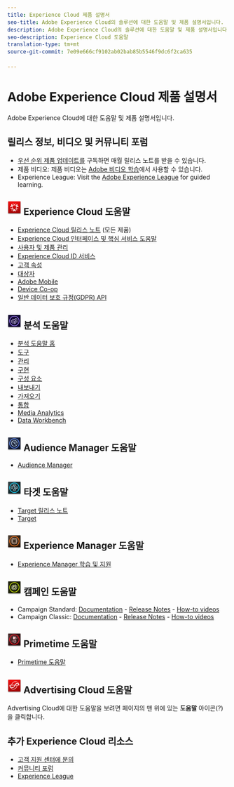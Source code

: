 ```yaml
---
title: Experience Cloud 제품 설명서
seo-title: Adobe Experience Cloud의 솔루션에 대한 도움말 및 제품 설명서입니다.
description: Adobe Experience Cloud의 솔루션에 대한 도움말 및 제품 설명서입니다.
seo-description: Experience Cloud 도움말
translation-type: tm+mt
source-git-commit: 7e09e666cf9102ab02bab85b5546f9dc6f2ca635

---
```



# Adobe Experience Cloud 제품 설명서

Adobe Experience Cloud에 대한 도움말 및 제품 설명서입니다.

## 릴리스 정보, 비디오 및 커뮤니티 포럼

* [우선 순위 제품 업데이트를](https://www.adobe.com/subscription/priority-product-update.html) 구독하면 매월 릴리스 노트를 받을 수 있습니다.
* 제품 비디오: 제품 비디오는 [Adobe 비디오 학습](https://helpx.adobe.com/experience-cloud/tutorials.html)에서 사용할 수 있습니다.
* Experience League: Visit the [Adobe Experience League](https://landing.adobe.com/experience-league/) for guided learning.

## ![Experience Cloud 도움말](assets/experience_cloud_appicon_32.png) Experience Cloud 도움말

* [Experience Cloud 릴리스 노트](https://docs.adobe.com/content/help/en/release-notes/experience-cloud/current.html) (모든 제품)
* [Experience Cloud 인터페이스 및 핵심 서비스 도움말](https://docs.adobe.com/content/help/en/core-services/interface/experience-cloud.html)
* [사용자 및 제품 관리](https://docs.adobe.com/content/help/en/core-services/interface/manage-users-and-products/admin-getting-started.html)
* [Experience Cloud ID 서비스](https://docs.adobe.com/content/help/en/id-service/using/home.html)
* [고객 속성](https://docs.adobe.com/content/help/en/core-services/interface/customer-attributes/attributes.html)
* [대상자](https://docs.adobe.com/content/help/en/core-services/interface/audiences/audience-library.html)
* [Adobe Mobile](https://docs.adobe.com/content/help/en/mobile-services/using/home.html)
* [Device Co-op](https://docs.adobe.com/content/help/en/device-co-op/using/home.html)
* [일반 데이터 보호 규정(GDPR) API](https://www.adobe.io/apis/experiencecloud/gdpr.html)

## ![분석 도움말](assets/mc_analytics_32.png) 분석 도움말

* [분석 도움말 홈](https://docs.adobe.com/content/help/en/analytics/landing/home.html)
* [도구](https://docs.adobe.com/content/help/en/analytics/analyze/home.html)
* [관리](https://docs.adobe.com/content/help/en/analytics/admin/home.html)
* [구현](https://docs.adobe.com/content/help/en/analytics/implementation/home.html)
* [구성 요소](https://docs.adobe.com/content/help/en/analytics/components/home.html)
* [내보내기](https://docs.adobe.com/content/help/en/analytics/export/home.html)
* [가져오기](https://docs.adobe.com/content/help/en/analytics/import/home.html)
* [통합](https://docs.adobe.com/content/help/en/analytics/integration/home.html)
* [Media Analytics](https://docs.adobe.com/content/help/en/media-analytics/using/media-overview.html)
* [Data Workbench](https://marketing.adobe.com/resources/help/en_US/insight/)

## ![Audience Manager 도움말](assets/mc_audiencemanager_32.png) Audience Manager 도움말

* [Audience Manager](https://docs.adobe.com/content/help/en/audience-manager/user-guide/aam-home.html)

## ![Target 도움말](assets/mc_target_32.png) 타겟 도움말

* [Target 릴리스 노트](https://docs.adobe.com/content/help/en/target/using/release-notes/release-notes.html)
* [Target](https://docs.adobe.com/content/help/en/target/using/target-home.html)

## ![Experience Manager 도움말](assets/mc_experiencemanager_32.png) Experience Manager 도움말

* [Experience Manager 학습 및 지원](https://helpx.adobe.com/support/experience-manager.html)

## ![캠페인 도움말](assets/mc_campaign_32.png) 캠페인 도움말

* Campaign Standard: [Documentation](https://helpx.adobe.com/support/campaign/standard.html) - [Release Notes](https://docs.adobe.com/content/help/en/campaign-standard/using/release-notes/release-notes.html) - [How-to videos](https://docs.adobe.com/content/help/en/campaign-learn/campaign-standard-tutorials/overview.html)
* Campaign Classic: [Documentation](https://helpx.adobe.com/support/campaign/classic.html) - [Release Notes](https://docs.campaign.adobe.com/doc/AC/en/RN.html) - [How-to videos](https://docs.adobe.com/content/help/en/campaign-learn/campaign-classic-tutorials/overview.html)

## ![Primetime 도움말](assets/primetime_app_32.png) Primetime 도움말

* [Primetime 도움말](http://help.adobe.com/en_US/primetime/)

## ![Advertising Cloud 도움말](assets/advertisingcloud_appicon_32.png) Advertising Cloud 도움말

Advertising Cloud에 대한 도움말을 보려면 페이지의 맨 위에 있는 **도움말** 아이콘(?)을 클릭합니다.

## 추가 Experience Cloud 리소스

* [고객 지원 센터에 문의](https://helpx.adobe.com/contact/enterprise-support.ec.html)
* [커뮤니티 포럼](https://forums.adobe.com/community/experience-cloud)
* [Experience League](https://landing.adobe.com/experience-league/)